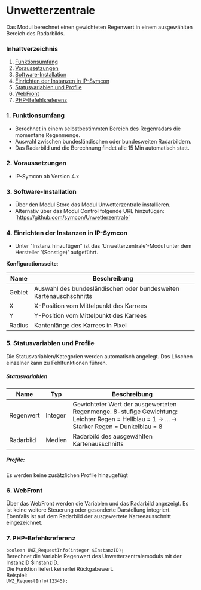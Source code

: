 # Unwetterzentrale
Das Modul berechnet einen gewichteten Regenwert in einem ausgewählten Bereich des Radarbilds.

### Inhaltverzeichnis

1. [Funktionsumfang](#1-funktionsumfang)
2. [Voraussetzungen](#2-voraussetzungen)
3. [Software-Installation](#3-software-installation)
4. [Einrichten der Instanzen in IP-Symcon](#4-einrichten-der-instanzen-in-ip-symcon)
5. [Statusvariablen und Profile](#5-statusvariablen-und-profile)
6. [WebFront](#6-webfront)
7. [PHP-Befehlsreferenz](#7-php-befehlsreferenz)

### 1. Funktionsumfang

* Berechnet in einem selbstbestimmten Bereich des Regenradars die momentane Regenmenge.
* Auswahl zwischen bundesländischen oder bundesweiten Radarbildern.
* Das Radarbild und die Berechnung findet alle 15 Min automatisch statt.


### 2. Voraussetzungen

- IP-Symcon ab Version 4.x

### 3. Software-Installation

* Über den Modul Store das Modul Unwetterzentrale installieren.
* Alternativ über das Modul Control folgende URL hinzufügen:
´https://github.com/symcon/Unwetterzentrale`  

### 4. Einrichten der Instanzen in IP-Symcon

- Unter "Instanz hinzufügen" ist das 'Unwetterzentrale'-Modul unter dem Hersteller '(Sonstige)' aufgeführt.  

__Konfigurationsseite__:

Name   | Beschreibung
------ | ---------------------------------
Gebiet | Auswahl des bundesländischen oder bundesweiten Kartenauschschnitts
X      | X-Position vom Mittelpunkt des Karrees
Y      | Y-Position vom Mittelpunkt des Karrees
Radius | Kantenlänge des Karrees in Pixel


### 5. Statusvariablen und Profile

Die Statusvariablen/Kategorien werden automatisch angelegt. Das Löschen einzelner kann zu Fehlfunktionen führen.

##### Statusvariablen

Name        | Typ     | Beschreibung
----------- | ------- | ----------------
Regenwert   | Integer | Gewichteter Wert der ausgewerteten Regenmenge. 8-stufige Gewichtung: Leichter Regen = Hellblau = 1 -> ... -> Starker Regen = Dunkelblau = 8
Radarbild   | Medien  | Radarbild des ausgewählten Kartenausschnitts

##### Profile:

Es werden keine zusätzlichen Profile hinzugefügt

### 6. WebFront

Über das WebFront werden die Variablen und das Radarbild angezeigt. Es ist keine weitere Steuerung oder gesonderte Darstellung integriert.
Ebenfalls ist auf dem Radarbild der ausgewertete Karreeausschnitt eingezeichnet.

### 7. PHP-Befehlsreferenz

`boolean UWZ_RequestInfo(integer $InstanzID);`  
Berechnet die Variable Regenwert des Unwetterzentralemoduls mit der InstanzID $InstanzID.  
Die Funktion liefert keinerlei Rückgabewert.  
Beispiel:  
`UWZ_RequestInfo(12345);`